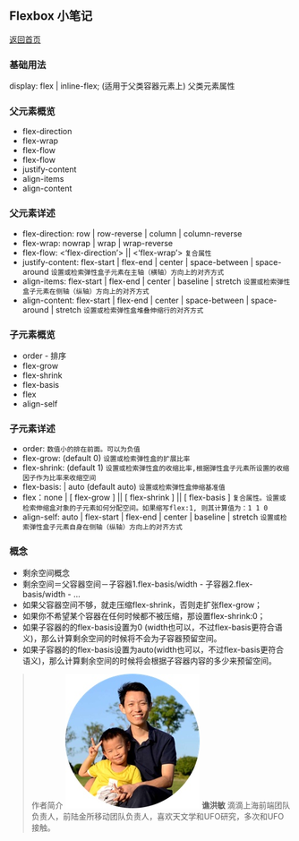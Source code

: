 ## Flexbox 小笔记

[返回首页](../../README.md)

### 基础用法

display: flex | inline-flex; (适用于父类容器元素上)
父类元素属性

### 父元素概览

* flex-direction
* flex-wrap
* flex-flow
* flex-flow
* justify-content
* align-items
* align-content

### 父元素详述

* flex-direction: row | row-reverse | column | column-reverse
* flex-wrap: nowrap | wrap | wrap-reverse
* flex-flow: <‘flex-direction’> || <‘flex-wrap’> `复合属性`
* justify-content: flex-start | flex-end | center | space-between | space-around `设置或检索弹性盒子元素在主轴（横轴）方向上的对齐方式`
* align-items: flex-start | flex-end | center | baseline | stretch `设置或检索弹性盒子元素在侧轴（纵轴）方向上的对齐方式`
* align-content: flex-start | flex-end | center | space-between | space-around | stretch `设置或检索弹性盒堆叠伸缩行的对齐方式`

### 子元素概览

* order - 排序
* flex-grow
* flex-shrink
* flex-basis
* flex
* align-self

### 子元素详述

* order: <integer> `数值小的排在前面。可以为负值`
* flex-grow: <number> (default 0) `设置或检索弹性盒的扩展比率`
* flex-shrink: <number> (default 1) `设置或检索弹性盒的收缩比率,根据弹性盒子元素所设置的收缩因子作为比率来收缩空间`
* flex-basis: <length> | auto (default auto) `设置或检索弹性盒伸缩基准值`
* flex：none | [ flex-grow ] || [ flex-shrink ] || [ flex-basis ] `复合属性。设置或检索伸缩盒对象的子元素如何分配空间。如果缩写flex:1, 则其计算值为：1 1 0`
* align-self: auto | flex-start | flex-end | center | baseline | stretch `设置或检索弹性盒子元素自身在侧轴（纵轴）方向上的对齐方式`


### 概念

* 剩余空间概念
* 剩余空间＝父容器空间－子容器1.flex-basis/width - 子容器2.flex-basis/width - …
* 如果父容器空间不够，就走压缩flex-shrink，否则走扩张flex-grow；
* 如果你不希望某个容器在任何时候都不被压缩，那设置flex-shrink:0；
* 如果子容器的的flex-basis设置为0 (width也可以，不过flex-basis更符合语义)，那么计算剩余空间的时候将不会为子容器预留空间。
* 如果子容器的的flex-basis设置为auto(width也可以，不过flex-basis更符合语义)，那么计算剩余空间的时候将会根据子容器内容的多少来预留空间。

> 作者简介
![](../../images/qiaohongmin.jpeg)
**谯洪敏** 滴滴上海前端团队负责人，前陆金所移动团队负责人，喜欢天文学和UFO研究，多次和UFO接触。